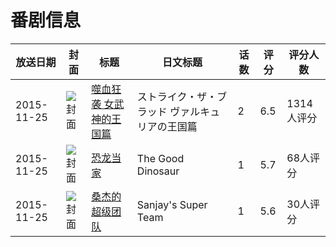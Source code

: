 # 番剧信息

|放送日期|封面|标题|日文标题|话数|评分|评分人数|
|---|---|---|---|---|---|---|
|2015-11-25|![封面](https://lain.bgm.tv/pic/cover/c/9d/02/128322_8J31z.jpg)|[噬血狂袭 女武神的王国篇](https://bangumi.tv/subject/128322)|ストライク・ザ・ブラッド ヴァルキュリアの王国篇|2|6.5|1314人评分|
|2015-11-25|![封面](https://lain.bgm.tv/pic/cover/c/8d/3b/133858_6Zxn1.jpg)|[恐龙当家](https://bangumi.tv/subject/133858)|The Good Dinosaur|1|5.7|68人评分|
|2015-11-25|![封面](https://lain.bgm.tv/pic/cover/c/98/75/170778_z3mMT.jpg)|[桑杰的超级团队](https://bangumi.tv/subject/170778)|Sanjay's Super Team|1|5.6|30人评分|

